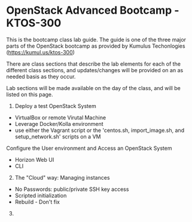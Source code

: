 # OpenStack Advanced Bootcamp - KTOS-300

This is the bootcamp class lab guide. The guide is one of the three major parts of the OpenStack bootcamp as provided by Kumulus Techonlogies (https://kumul.us/ktos-300)

There are class sections that describe the lab elements for each of the different class sections, and updates/changes will be provided on an as needed basis as they occur.

Lab sections will be made available on the day of the class, and will be listed on this page.

1) Deploy a test OpenStack System
 - VirtualBox or remote Virutal Machine
 - Leverage Docker/Kolla environment
 - use either the Vagrant script or the 'centos.sh, import_image.sh, and setup_network.sh' scripts on a VM

Configure the User environment and Access an OpenStack System
 - Horizon Web UI
 - CLI

2) The "Cloud" way: Managing instances
 - No Passwords: public/private SSH key access
 - Scripted initialization
 - Rebuild - Don't fix

3)
